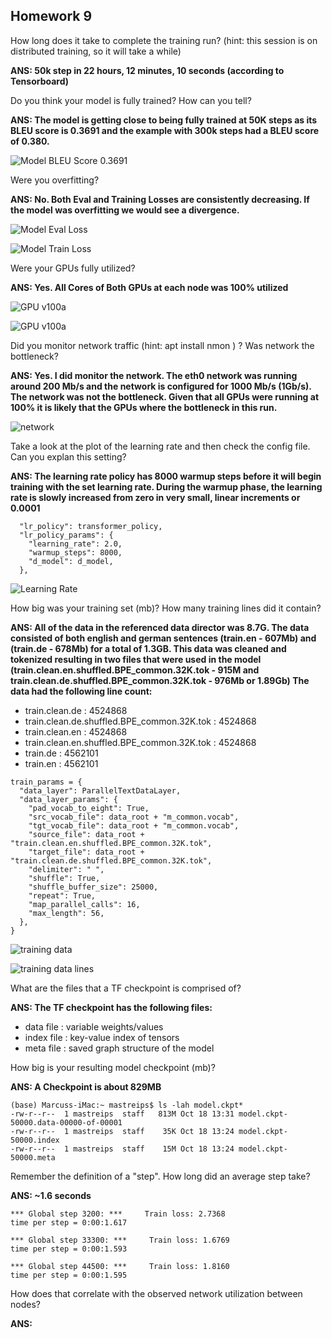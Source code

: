 ## Homework 9 ##

How long does it take to complete the training run? (hint: this session is on distributed training, so it will take a while)

**ANS:  50k step in 22 hours, 12 minutes, 10 seconds (according to Tensorboard)**


Do you think your model is fully trained? How can you tell?

**ANS: The model is getting close to being fully trained at 50K steps as its BLEU score is 0.3691 and the example with 300k steps
had a BLEU score of 0.380.**

![Model BLEU Score 0.3691](images/TensorBoard_BLUE.png)

Were you overfitting?

**ANS: No. Both Eval and Training Losses are consistently decreasing.
If the model was overfitting we would see a divergence.**

![Model Eval Loss](images/TensorBoard_eval_loss.png)

![Model Train Loss](images/TensorBoard_train_loss.png)


Were your GPUs fully utilized?

**ANS: Yes. All Cores of Both GPUs at each node was 100%
utilized**

![GPU v100a](images/gpuv100a.png)

![GPU v100a](images/gpuv100b.png)

Did you monitor network traffic (hint: apt install nmon ) ? Was network the bottleneck?

**ANS: Yes. I did monitor the network.  The eth0 network was running around 200 Mb/s and the network is configured for 
1000 Mb/s (1Gb/s). The network was not the bottleneck.  Given that all GPUs were running at 100% it is likely that the 
GPUs where the bottleneck in this run.**

![network](images/network.png)

Take a look at the plot of the learning rate and then check the config file. Can you explan this setting?

**ANS: The learning rate policy has 8000 warmup steps before it will begin training with the set learning rate.
During the warmup phase, the learning rate is slowly increased from zero in very small, linear increments or 0.0001**

```angular2
  "lr_policy": transformer_policy,
  "lr_policy_params": {
    "learning_rate": 2.0,
    "warmup_steps": 8000,
    "d_model": d_model,
  },
```

![Learning Rate](images/TensorBoard_lr.png)

How big was your training set (mb)? How many training lines did it contain?

**ANS: All of the data in the referenced data director was 8.7G. The data consisted of both english and german sentences (train.en - 607Mb) and (train.de - 678Mb) for a total of 
1.3GB. This data was cleaned and tokenized resulting in two files that were used in the model 
(train.clean.en.shuffled.BPE_common.32K.tok - 915M and train.clean.de.shuffled.BPE_common.32K.tok - 976Mb or 1.89Gb)
The data had the following line count:**
- train.clean.de : 4524868
- train.clean.de.shuffled.BPE_common.32K.tok : 4524868
- train.clean.en : 4524868
- train.clean.en.shuffled.BPE_common.32K.tok : 4524868
- train.de : 4562101
- train.en : 4562101


```angular2
train_params = {
  "data_layer": ParallelTextDataLayer,
  "data_layer_params": {
    "pad_vocab_to_eight": True,
    "src_vocab_file": data_root + "m_common.vocab",
    "tgt_vocab_file": data_root + "m_common.vocab",
    "source_file": data_root + "train.clean.en.shuffled.BPE_common.32K.tok",
    "target_file": data_root + "train.clean.de.shuffled.BPE_common.32K.tok",
    "delimiter": " ",
    "shuffle": True,
    "shuffle_buffer_size": 25000,
    "repeat": True,
    "map_parallel_calls": 16,
    "max_length": 56,
  },
}
```

![training data](images/root_v100a___data_wmt16_de_en__ssh_.png)

![training data lines](images/root_v100a_lines.png)

What are the files that a TF checkpoint is comprised of?

**ANS: The TF checkpoint has the following files:**

- data file : variable weights/values 
- index file : key-value index of tensors
- meta file : saved graph structure of the model

How big is your resulting model checkpoint (mb)?

**ANS: A Checkpoint is about 829MB**
```angular2
(base) Marcuss-iMac:~ mastreips$ ls -lah model.ckpt*
-rw-r--r--  1 mastreips  staff   813M Oct 18 13:31 model.ckpt-50000.data-00000-of-00001
-rw-r--r--  1 mastreips  staff    35K Oct 18 13:24 model.ckpt-50000.index
-rw-r--r--  1 mastreips  staff    15M Oct 18 13:24 model.ckpt-50000.meta
```

Remember the definition of a "step". How long did an average step take?

**ANS: ~1.6 seconds**
```angular2
*** Global step 3200: ***     Train loss: 2.7368 
time per step = 0:00:1.617

*** Global step 33300: ***     Train loss: 1.6769 
time per step = 0:00:1.593

*** Global step 44500: ***     Train loss: 1.8160 
time per step = 0:00:1.595
```

How does that correlate with the observed network utilization between nodes?

**ANS:**